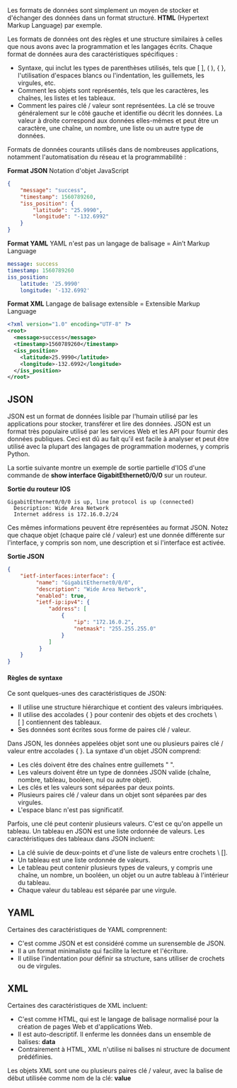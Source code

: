 Les formats de données sont simplement un moyen de stocker et d'échanger des données dans un format structuré. **HTML** (Hypertext Markup Language) par exemple.

Les formats de données ont des règles et une structure similaires à celles que nous avons avec la programmation et les langages écrits. Chaque format de données aura des caractéristiques spécifiques :

- Syntaxe, qui inclut les types de parenthèses utilisés, tels que [ ], ( ), { }, l'utilisation d'espaces blancs ou l'indentation, les guillemets, les virgules, etc.
- Comment les objets sont représentés, tels que les caractères, les chaînes, les listes et les tableaux.
- Comment les paires clé / valeur sont représentées. La clé se trouve généralement sur le côté gauche et identifie ou décrit les données. La valeur à droite correspond aux données elles-mêmes et peut être un caractère, une chaîne, un nombre, une liste ou un autre type de données.

Formats de données courants utilisés dans de nombreuses applications, notamment l'automatisation du réseau et la programmabilité :

**Format JSON**
Notation d'objet JavaScript
```json
{
	"message": "success",
	"timestamp": 1560789260,
	"iss_position": {
		"latitude": "25.9990",
		"longitude": "-132.6992"
	}
}
```

**Format YAML**
YAML n'est pas un langage de balisage = Ain’t Markup Language
```yaml
message: success
timestamp: 1560789260
iss_position:
    latitude: '25.9990'
    longitude: '-132.6992'
```

**Format XML**
Langage de balisage extensible = Extensible Markup Language
```xml
<?xml version="1.0" encoding="UTF-8" ?>
<root>
  <message>success</message>
  <timestamp>1560789260</timestamp>
  <iss_position>
    <latitude>25.9990</latitude>
    <longitude>-132.6992</longitude>
  </iss_position>
</root>
```


## JSON

JSON est un format de données lisible par l'humain utilisé par les applications pour stocker, transférer et lire des données. JSON est un format très populaire utilisé par les services Web et les API pour fournir des données publiques. Ceci est dû au fait qu'il est facile à analyser et peut être utilisé avec la plupart des langages de programmation modernes, y compris Python.

La sortie suivante montre un exemple de sortie partielle d'IOS d'une commande de **show interface GigabitEthernet0/0/0** sur un routeur.

**Sortie du routeur IOS**

```
GigabitEthernet0/0/0 is up, line protocol is up (connected)
  Description: Wide Area Network
  Internet address is 172.16.0.2/24
```

Ces mêmes informations peuvent être représentées au format JSON. Notez que chaque objet (chaque paire clé / valeur) est une donnée différente sur l'interface, y compris son nom, une description et si l'interface est activée.

**Sortie JSON**

```json
{
    "ietf-interfaces:interface": {
         "name": "GigabitEthernet0/0/0",
         "description": "Wide Area Network",
         "enabled": true,
         "ietf-ip:ipv4": {
             "address": [
                 {
                     "ip": "172.16.0.2",
                     "netmask": "255.255.255.0"
                 }
             ]
          }
    }
}
```

#### Règles de syntaxe

Ce sont quelques-unes des caractéristiques de JSON:

- Il utilise une structure hiérarchique et contient des valeurs imbriquées.
- Il utilise des accolades { } pour contenir des objets et des crochets \ [ ] contiennent des tableaux.
- Ses données sont écrites sous forme de paires clé / valeur.

Dans JSON, les données appelées objet sont une ou plusieurs paires clé / valeur entre accolades { }. La syntaxe d'un objet JSON comprend:

- Les clés doivent être des chaînes entre guillemets " ".
- Les valeurs doivent être un type de données JSON valide (chaîne, nombre, tableau, booléen, nul ou autre objet).
- Les clés et les valeurs sont séparées par deux points.
- Plusieurs paires clé / valeur dans un objet sont séparées par des virgules.
- L'espace blanc n'est pas significatif.

Parfois, une clé peut contenir plusieurs valeurs. C'est ce qu'on appelle un tableau. Un tableau en JSON est une liste ordonnée de valeurs. Les caractéristiques des tableaux dans JSON incluent:

- La clé suivie de deux-points et d'une liste de valeurs entre crochets \ [].
- Un tableau est une liste ordonnée de valeurs.
- Le tableau peut contenir plusieurs types de valeurs, y compris une chaîne, un nombre, un booléen, un objet ou un autre tableau à l'intérieur du tableau.
- Chaque valeur du tableau est séparée par une virgule.

## YAML

Certaines des caractéristiques de YAML comprennent:

- C'est comme JSON et est considéré comme un surensemble de JSON.
- Il a un format minimaliste qui facilite la lecture et l'écriture.
- Il utilise l'indentation pour définir sa structure, sans utiliser de crochets ou de virgules.

## XML

Certaines des caractéristiques de XML incluent:

- C'est comme HTML, qui est le langage de balisage normalisé pour la création de pages Web et d'applications Web.
- Il est auto-descriptif. Il enferme les données dans un ensemble de balises: **<tag>data</tag>**
- Contrairement à HTML, XML n'utilise ni balises ni structure de document prédéfinies.

Les objets XML sont une ou plusieurs paires clé / valeur, avec la balise de début utilisée comme nom de la clé: **<key>value</key>**
